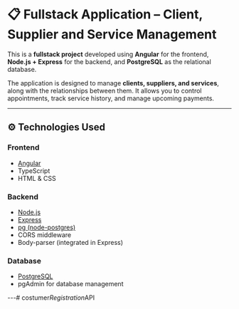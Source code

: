 # 📋 Fullstack Application – Client, Supplier and Service Management

This is a **fullstack project** developed using **Angular** for the frontend, **Node.js + Express** for the backend, and **PostgreSQL** as the relational database.

The application is designed to manage **clients, suppliers, and services**, along with the relationships between them. It allows you to control appointments, track service history, and manage upcoming payments.

---

## ⚙️ Technologies Used

### Frontend
- [Angular](https://angular.io/)
- TypeScript
- HTML & CSS

### Backend
- [Node.js](https://nodejs.org/)
- [Express](https://expressjs.com/)
- [pg (node-postgres)](https://node-postgres.com/)
- CORS middleware
- Body-parser (integrated in Express)

### Database
- [PostgreSQL](https://www.postgresql.org/)
- pgAdmin for database management

---#   c o s t u m e r _ R e g i s t r a t i o n _ A P I  
 